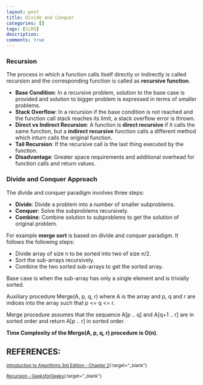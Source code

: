 ```yaml
---
layout: post
title: Divide and Conquer
categories: []
tags: [CLRS]
description:
comments: true
---
```


### Recursion
The process in which a function calls itself directly or indirectly is called recursion and the corresponding function is called as **recursive function**.

* **Base Condition**: In a recursive problem, solution to the base case is provided and solution to bigger problem is expressed in terms of smaller problems.
* **Stack Overflow**: In a recursion if the base condition is not reached and the function call stack reaches its limit, a stack overflow error is thrown.
* **Direct vs Indirect Recursion**: A function is **direct recursive** if it calls the same function, but a **indirect recursive** function calls a different method which inturn calls the original function.
* **Tail Recursion**: If the recursive call is the last thing executed by the function.
* **Disadvantage**: Greater space requirements and additional overhead for function calls and return values.

### Divide and Conquer Approach
The divide and conquer paradigm involves three steps:

* **Divide**: Divide a problem into a number of smaller subproblems.
* **Conquer**: Solve the subproblems recursively.
* **Combine**: Combine solution to subproblems to get the solution of original problem.

For example **merge sort** is based on divide and conquer paradigm. It follows the following steps:

* Divide array of size n to be sorted into two of size n/2.
* Sort the sub-arrays recursively.
* Combine the two sorted sub-arrays to get the sorted array.

Base case is when the sub-array has only a single element and is trivially sorted.

Auxiliary procedure Merge(A, p, q, r) where A is the array and p, q and r are indices into the array such that p <= q <= r.

Merge procedure assumes that the sequence A[p .. q] and A[q+1 .. r] are in sorted order and return A[p .. r] in sorted order. 

**Time Complexity of the Merge(A, p, q, r) procedure is O(n)**.

## REFERENCES:

<small>[Introduction to Algorithms 3rd Edition - Chapter 2](https://web.njit.edu/~wl256/download/cs610/Introduction-to-algorithm-3rdEdition.pdf){:target="_blank"}</small>

<small>[Recursion - GeeksforGeeks](http://www.geeksforgeeks.org/recursion/){:target="_blank"}</small>